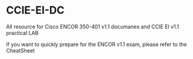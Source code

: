 # CCIE-EI-DC

All resource for Cisco ENCOR 350-401 v1.1 documanes and CCIE EI v1.1 practical LAB

If you want to quickly prepare for the ENCOR v1.1 exam, please refer to the CheatSheet
